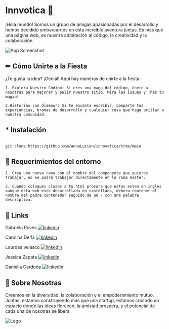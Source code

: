 
# Innvotica 🌟 

¡Hola mundo! Somos un grupo de amigas apasionadas por el desarrollo y hemos decidido embarcarnos en esta increíble aventura juntas.  Es más que una página web, es nuestra admiración al código, la creatividad y la colaboración.

![App Screenshot](https://media.giphy.com/media/3oge7Ve0gmIOhJkhOg/giphy.gif)

## ✏ Cómo Unirte a la Fiesta
¿Te gusta la idea? ¡Genial! Aquí hay maneras de unirte a la fiesta:

```
1. Explora Nuestro Código: Si eres una maga del código, únete a nosotras para mejorar y pulir nuestro sitio. Mira las issues y ¡haz tu magia!

2.Historias con Glamour: Si te encanta escribir, comparte tus experiencias, bromas de desarrollo y cualquier cosa que haga brillar a nuestra comunidad.

```
## * Instalación

```

git clone https://github.com/annaLucian/innovatica/tree/main

```

## 📄 Requerimientos del entorno

```
1. Crea una nueva rama con el nombre del componente que quieres trabajar, no se podrá trabajar directamente en la rama master.

2. Cuando coloques clases a tu html procura que estas esten en ingles aunque esta web este desarrollada en castellano, debera contener el nombre del padre contenedor seguido de un - con una palabra descriptiva.

```
    
## 🔗 Links

Gabriela Poves [![linkedin](https://img.shields.io/badge/linkedin-0A66C2?style=for-the-badge&logo=linkedin&logoColor=white)](https://www.linkedin.com/in/gabriela-poves-navarro/)

Carolina Delfa [![linkedin](https://img.shields.io/badge/linkedin-0A66C2?style=for-the-badge&logo=linkedin&logoColor=white)](https://www.linkedin.com/in/gabriela-poves-navarro/)

Lourdes velasco [![linkedin](https://img.shields.io/badge/linkedin-0A66C2?style=for-the-badge&logo=linkedin&logoColor=white)](https://www.linkedin.com/in/gabriela-poves-navarro/)

Jessica Zapata [![linkedin](https://img.shields.io/badge/linkedin-0A66C2?style=for-the-badge&logo=linkedin&logoColor=white)](https://www.linkedin.com/in/gabriela-poves-navarro/)

Daniella Cardona [![linkedin](https://img.shields.io/badge/linkedin-0A66C2?style=for-the-badge&logo=linkedin&logoColor=white)](https://www.linkedin.com/in/gabriela-poves-navarro/)


## 🚀 Sobre Nosotras
Creemos en la diversidad, la colaboración y el empoderamiento mutuo. Juntas, estamos construyendo más que una startup, estamos creando un espacio donde las ideas florecen, la amistad prospera, y el potencial de cada una de nosotras se libera.


![Logo](https://i.postimg.cc/yx2tdnPc/logo.png)

